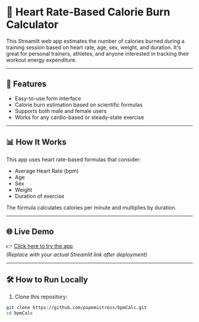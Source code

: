 # 🧮 Heart Rate-Based Calorie Burn Calculator

This Streamlit web app estimates the number of calories burned during a training session based on heart rate, age, sex, weight, and duration. It's great for personal trainers, athletes, and anyone interested in tracking their workout energy expenditure.

---

## 🚀 Features

- Easy-to-use form interface
- Calorie burn estimation based on scientific formulas
- Supports both male and female users
- Works for any cardio-based or steady-state exercise

---

## 📊 How It Works

This app uses heart rate-based formulas that consider:
- Average Heart Rate (bpm)
- Age
- Sex
- Weight
- Duration of exercise

The formula calculates calories per minute and multiplies by duration.

---

## 🌐 Live Demo

👉 [Click here to try the app](https://your-username.streamlit.app)  
_(Replace with your actual Streamlit link after deployment)_

---

## 🛠️ How to Run Locally

1. Clone this repository:

```bash
git clone https://github.com/popemistress/bpmCalc.git
cd bpmCalc
